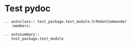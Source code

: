 # Test pydoc

```eval_rst
.. autoclass:: test_package.test_module.SrRobotCommander
   :members:
```

```eval_rst
.. autosummary::
   test_package.test_module
```